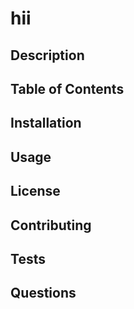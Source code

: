 # hii 
 
 ## Description 
 
 ## Table of Contents 
 
 ## Installation 
 
 ## Usage 
 
 ## License 
 
 ## Contributing 
 
 ## Tests 
 
 ## Questions